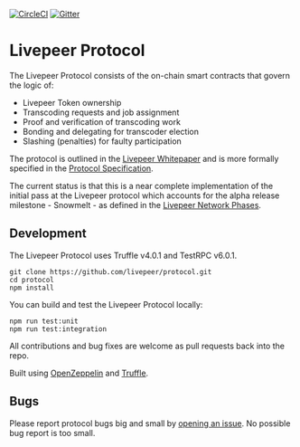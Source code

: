 [![CircleCI](https://img.shields.io/circleci/project/github/RedSparr0w/node-csgo-parser.svg)](https://circleci.com/gh/livepeer/protocol/tree/master)
[![Gitter](https://img.shields.io/gitter/room/nwjs/nw.js.svg)](https://gitter.im/livepeer/Lobby)

# Livepeer Protocol

The Livepeer Protocol consists of the on-chain smart contracts that govern the logic of:

* Livepeer Token ownership
* Transcoding requests and job assignment
* Proof and verification of transcoding work
* Bonding and delegating for transcoder election
* Slashing (penalties) for faulty participation

The protocol is outlined in the
[Livepeer Whitepaper](http://github.com/livepeer/wiki/blob/master/WHITEPAPER.md)
and is more formally specified in the [Protocol Specification](http://github.com/livepeer/wiki/blob/master/SPEC.md).

The current status is that this is a near complete implementation of the
initial pass at the Livepeer protocol which accounts for the alpha
release milestone - Snowmelt - as defined in the [Livepeer Network Phases](https://medium.com/livepeer-blog/livepeer-network-phases-b196ab42264b).

## Development

The Livepeer Protocol uses Truffle v4.0.1 and TestRPC v6.0.1.

```
git clone https://github.com/livepeer/protocol.git
cd protocol
npm install
```

You can build and test the Livepeer Protocol locally:

```
npm run test:unit
npm run test:integration
```

All contributions and bug fixes are welcome as pull requests back into the repo.

Built using [OpenZeppelin](https://github.com/OpenZeppelin/zeppelin-solidity) and [Truffle](http://truffle.readthedocs.io).

## Bugs

Please report protocol bugs big and small by [opening an issue](https://github.com/livepeer/protocol/issues/new). No possible bug report is too small.
